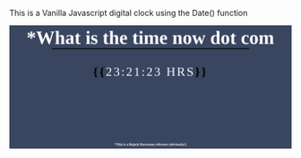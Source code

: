 This is a Vanilla Javascript digital clock using the Date() function

![Alt text](/time.png?raw=true "Optional Title")




